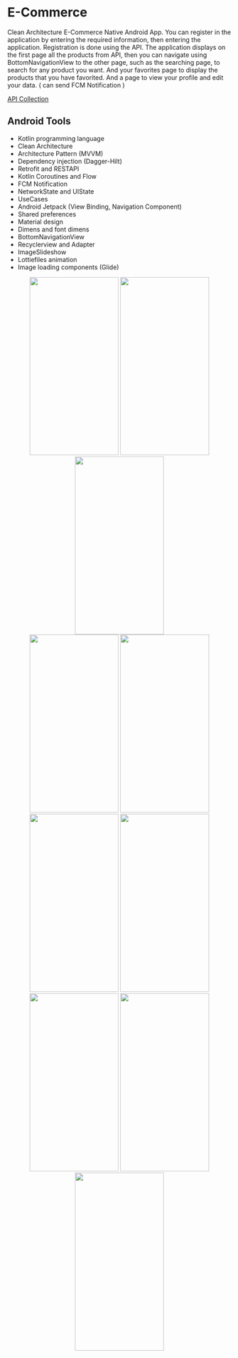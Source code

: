 # E-Commerce

Clean Architecture E-Commerce Native Android App. You can register in the application by entering the required information, then entering the application. Registration is done using the API. The application displays on the first page all the products from API, then you can navigate using BottomNavigationView to the other page, such as the searching page, to search for any product you want. And your favorites page to display the products that you have favorited. And a page to view your profile and edit your data. ( can send FCM Notification )

[API Collection](https://www.postman.com/collections/94db931dc503afd508a5)

## Android Tools
- Kotlin programming language
- Clean Architecture
- Architecture Pattern (MVVM)
- Dependency injection (Dagger-Hilt)
- Retrofit and RESTAPI
- Kotlin Coroutines and Flow
- FCM Notification
- NetworkState and UIState
- UseCases
- Android Jetpack (View Binding, Navigation Component)
- Shared preferences
- Material design
- Dimens and font dimens
- BottomNavigationView
- Recyclerview and Adapter
- ImageSlideshow
- Lottiefiles animation
- Image loading components (Glide)

<div align=center>
        <img src= "https://github.com/Mohamed-samir03/E-Commerce/assets/81251707/35e5537a-ca98-4d39-b169-c8ba67faef31" height="400" width="200">
        <img src= "https://github.com/Mohamed-samir03/E-Commerce/assets/81251707/7d80284d-c7bb-438e-8329-55ac8cc89b24" height="400" width="200">
        <img src= "https://github.com/Mohamed-samir03/E-Commerce/assets/81251707/ec98bd0f-9717-470c-8f26-a3db1f82267b" height="400" width="200">
</div>

<div align=center>
        <img src= "https://github.com/Mohamed-samir03/E-Commerce/assets/81251707/9c7e6aa0-7b81-4b96-b3a4-8f272d5e038a" height="400" width="200">
        <img src= "https://github.com/Mohamed-samir03/E-Commerce/assets/81251707/62739844-00cc-4748-b55f-08af3459d40b" height="400" width="200">
        <img src= "https://github.com/Mohamed-samir03/E-Commerce/assets/81251707/f7b6b755-54fa-4080-86c3-fb65b6a4cebc" height="400" width="200">
        <img src= "https://github.com/Mohamed-samir03/E-Commerce/assets/81251707/7ae2249a-c976-4b95-abb4-12210cc399f4" height="400" width="200">
        <img src= "https://github.com/Mohamed-samir03/E-Commerce/assets/81251707/c92ffab7-8603-4a24-97f1-0547bd6412b8" height="400" width="200">
        <img src= "https://github.com/Mohamed-samir03/E-Commerce/assets/81251707/6ea3e6ea-4368-4bf1-a589-e6b7677e15d9" height="400" width="200">
        <img src= "https://github.com/Mohamed-samir03/E-Commerce/assets/81251707/e8187f90-8957-4437-8f40-fff89f00f513" height="400" width="200">
</div>
